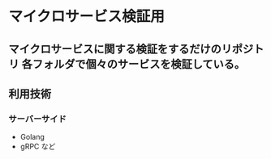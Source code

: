 # マイクロサービス検証用
マイクロサービスに関する検証をするだけのリポジトリ
各フォルダで個々のサービスを検証している。
---
## 利用技術
### サーバーサイド
- Golang
- gRPC
など